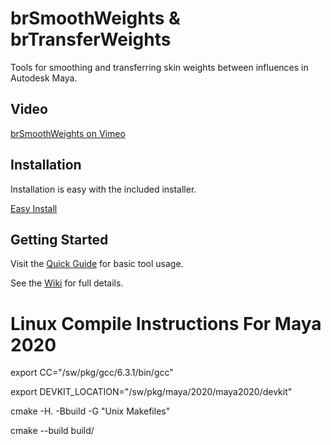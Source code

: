 # brSmoothWeights & brTransferWeights
Tools for smoothing and transferring skin weights between influences in Autodesk Maya.

## Video
[brSmoothWeights on Vimeo](https://vimeo.com/304704799)

## Installation
Installation is easy with the included installer.

[Easy Install](https://github.com/IngoClemens/brSmoothWeights/wiki/Installation)

## Getting Started
Visit the [Quick Guide](https://github.com/IngoClemens/brSmoothWeights/wiki/Quick-Guide) for basic tool usage.

See the [Wiki](https://github.com/IngoClemens/brSmoothWeights/wiki) for full details.

# Linux Compile Instructions For Maya 2020

export CC="/sw/pkg/gcc/6.3.1/bin/gcc"

export DEVKIT_LOCATION="/sw/pkg/maya/2020/maya2020/devkit"

cmake -H. -Bbuild -G "Unix Makefiles"

cmake --build build/
